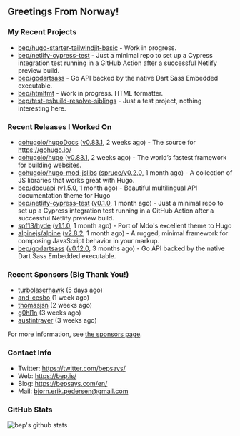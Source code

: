 ## Greetings From Norway!

### My Recent Projects

- [bep/hugo-starter-tailwindjit-basic](https://github.com/bep/hugo-starter-tailwindjit-basic) - Work in progress.
- [bep/netlify-cypress-test](https://github.com/bep/netlify-cypress-test) - Just a minimal repo to set up a Cypress integration test running in a GitHub Action after a successful Netlify preview build.
- [bep/godartsass](https://github.com/bep/godartsass) - Go API backed by the native Dart Sass Embedded executable.
- [bep/htmlfmt](https://github.com/bep/htmlfmt) - Work in progress. HTML formatter.
- [bep/test-esbuild-resolve-siblings](https://github.com/bep/test-esbuild-resolve-siblings) - Just a test project, nothing interesting here.

### Recent Releases I Worked On
- [gohugoio/hugoDocs](https://github.com/gohugoio/hugoDocs) ([v0.83.1](https://github.com/gohugoio/hugoDocs/releases/tag/v0.83.1), 2 weeks ago) - The source for https://gohugo.io/
- [gohugoio/hugo](https://github.com/gohugoio/hugo) ([v0.83.1](https://github.com/gohugoio/hugo/releases/tag/v0.83.1), 2 weeks ago) - The world’s fastest framework for building websites.
- [gohugoio/hugo-mod-jslibs](https://github.com/gohugoio/hugo-mod-jslibs) ([spruce/v0.2.0](https://github.com/gohugoio/hugo-mod-jslibs/releases/tag/spruce%2Fv0.2.0), 1 month ago) - A collection of JS libraries that works great with Hugo.
- [bep/docuapi](https://github.com/bep/docuapi) ([v1.5.0](https://github.com/bep/docuapi/releases/tag/v1.5.0), 1 month ago) - Beautiful multilingual API documentation theme for Hugo
- [bep/netlify-cypress-test](https://github.com/bep/netlify-cypress-test) ([v0.1.0](https://github.com/bep/netlify-cypress-test/releases/tag/v0.1.0), 1 month ago) - Just a minimal repo to set up a Cypress integration test running in a GitHub Action after a successful Netlify preview build.
- [spf13/hyde](https://github.com/spf13/hyde) ([v1.1.0](https://github.com/spf13/hyde/releases/tag/v1.1.0), 1 month ago) - Port of Mdo&#39;s excellent theme to Hugo
- [alpinejs/alpine](https://github.com/alpinejs/alpine) ([v2.8.2](https://github.com/alpinejs/alpine/releases/tag/v2.8.2), 1 month ago) - A rugged, minimal framework for composing JavaScript behavior in your markup.
- [bep/godartsass](https://github.com/bep/godartsass) ([v0.12.0](https://github.com/bep/godartsass/releases/tag/v0.12.0), 3 months ago) - Go API backed by the native Dart Sass Embedded executable.


### Recent Sponsors (Big Thank You!)

- [turbolaserhawk](https://github.com/turbolaserhawk) (5 days ago)
- [and-cesbo](https://github.com/and-cesbo) (1 week ago)
- [thomasjsn](https://github.com/thomasjsn) (2 weeks ago)
- [g0hl1n](https://github.com/g0hl1n) (3 weeks ago)
- [austintraver](https://github.com/austintraver) (3 weeks ago)

For more information, see [the sponsors page](https://github.com/sponsors/bep/).

### Contact Info
- Twitter: https://twitter.com/bepsays/
- Web: https://bep.is/
- Blog: https://bepsays.com/en/
- Mail: bjorn.erik.pedersen@gmail.com

### GitHub Stats
![bep's github stats](https://github-readme-stats.vercel.app/api?username=bep&count_private=true&hide_title=true)

